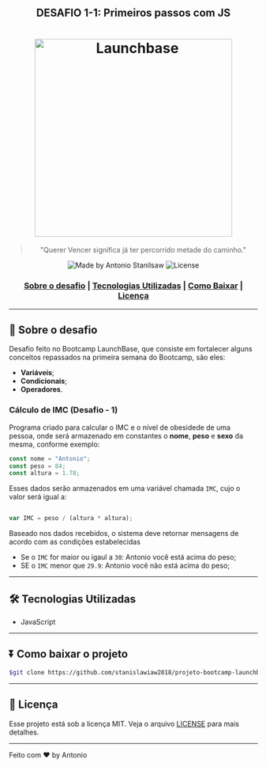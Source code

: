 <h2 align="center">DESAFIO 1-1: Primeiros passos com JS</h2>

<h1 align="center">
    <img alt="Launchbase" src="https://storage.googleapis.com/golden-wind/bootcamp-launchbase/logo.png" width="400px" />
</h1>

<blockquote align="center">
    "Querer Vencer significa já ter percorrido metade do caminho."
</blockquote>

<p align="center">
    <img alt="Made by Antonio Stanilsaw" src="https://img.shields.io/badge/made%20by-Antonio Stanislaw-%23F8952D">
    <img alt="License" src="https://img.shields.io/badge/license-MIT-%23F8952D">
</p>

<h3 align="center">


[Sobre o desafio](#-Sobre-o-desafio)  |  [Tecnologias Utilizadas](#-Tecnologias-Utilizadas)  |  [Como Baixar](#-Como-baixar-o-projeto)  |  [Licença](#-Licença)

</h3>

---

## 🚀 Sobre o desafio
<p>
    Desafio feito no Bootcamp LaunchBase, que consiste em fortalecer alguns conceitos repassados na primeira semana do Bootcamp, são eles: 
</p>

- **Variáveis**;
- **Condicionais**;
- **Operadores**.

### Cálculo de IMC (Desafio - 1)

Programa criado para calcular o IMC e o nível de obesidede de uma pessoa, onde será armazenado em constantes o **nome**, **peso** e **sexo** da mesma, conforme exemplo:

```js
const nome = "Antonio";
const peso = 84;
const altura = 1.78;
```

Esses dados serão armazenados em uma variável chamada `IMC`, cujo o valor será igual a:

```js

var IMC = peso / (altura * altura);
```

Baseado nos dados recebidos, o sistema deve retornar mensagens de acordo com as condições estabelecidas

- Se o `IMC` for maior ou igaul a `30`: Antonio você está acima do peso;
- SE o `IMC` menor que `29.9`: Antonio você não está acima do peso;

---

## 🛠️ Tecnologias Utilizadas
- JavaScript

---

## ⏬ Como baixar o projeto
```bash
$git clone https://github.com/stanislawiaw2018/projeto-bootcamp-launchbase-desafio01.git
```

---

## 📝 Licença

Esse projeto está sob a licença MIT. Veja o arquivo [LICENSE](LICENSE) para mais detalhes.

---

Feito com ❤️ by Antonio
